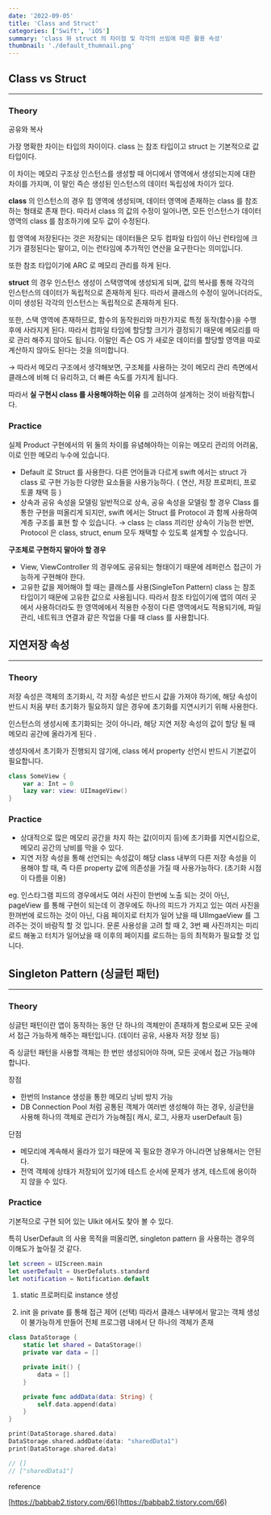 ```yaml
---
date: '2022-09-05'
title: 'Class and Struct'
categories: ['Swift', 'iOS']
summary: 'class 와 struct 의 차이점 및 각각의 쓰임에 따른 활용 속성'
thumbnail: './default_thumnail.png'
---
```


## Class vs Struct
---

### Theory

공유와 복사

가장 명확한 차이는 타입의 차이이다. class 는 참조 타입이고 struct 는 기본적으로 값 타입이다. 

이 차이는 메모리 구조상 인스턴스를 생성할 때 어디에서 영역에서 생성되는지에 대한 차이를 가지며, 이 말인 즉슨 생성된 인스턴스의 데이터 독립성에 차이가 있다. 



**class** 의 인스턴스의 경우 힙 영역에 생성되며, 데이터 영역에 존재하는 class 를 참조하는 형태로 존재 한다. 따라서 class 의 값의 수정이 일어나면, 모든 인스턴스가 데이터 영역의 class 를 참조하기에 모두 값이 수정된다. 

힙 영역에 저장된다는 것은 저장되는 데이터들은 모두 컴파일 타임이 아닌 런타임에 크기가 결정된다는 말이고, 이는 런타임에 추가적인 연산을 요구한다는 의미입니다. 

또한 참조 타입이기에 ARC 로 메모리 관리를 하게 된다. 



**struct** 의 경우 인스턴스 생성이 스택영역에 생성되게 되며, 값의 복사를 통해 각각의 인스턴스의 데이터가 독립적으로 존재하게 된다. 따라서 클래스의 수정이 일어나더라도, 이미 생성된 각각의 인스턴스는 독립적으로 존재하게 된다. 

또한, 스택 영역에 존재하므로, 함수의 동작원리와 마찬가지로 특정 동작(함수)을 수행 후에 사라지게 된다. 따라서 컴파일 타임에 할당할 크기가 결정되기 때문에 메모리를 따로 관리 해주지 않아도 됩니다. 이말인 즉슨 OS 가 새로운 데이터를 할당할 영역을 따로 계산하지 않아도 된다는 것을 의미합니다. 

→ 따라서 메모리 구조에서 생각해보면, 구조체를 사용하는 것이 메모리 관리 측면에서 클래스에 비해 더 유리하고, 더 빠른 속도를 가지게 됩니다. 

따라서 **실 구현시 class 를 사용해야하는 이유** 를 고려하여 설계하는 것이 바람직합니다. 

### Practice

실제 Product 구현에서의 위 둘의 차이를 유념해야하는 이유는 메모리 관리의 어려움, 이로 인한 메모리 누수에 있습니다. 

- Default 로 Struct 를 사용한다. 
다른 언어들과 다르게 swift 에서는 struct 가 class 로 구현 가능한 다양한 요소들을 사용가능하다. ( 연산, 저장 프로퍼티, 프로토콜 채택 등 )
- 상속과 공유 속성을 모델링
일반적으로 상속, 공유 속성을 모델링 할 경우 Class 를 통한 구현을 떠올리게 되지만, swift 에서는 Struct 를 Protocol 과 함께 사용하여 계층 구조를 표현 할 수 있습니다. 
→ class 는 class 끼리만 상속이 가능한 반면, Protocol 은 class, struct, enum 모두 채택할 수 있도록 설계할 수 있습니다.

**구조체로 구현하지 말아야 할 경우**

- View, ViewController 의 경우에도 공유되는 형태이기 때문에 레퍼런스 접근이 가능하게 구현해야 한다.
- 고유한 값을 제어해야 할 때는 클래스를 사용(SingleTon Pattern)
class 는 참조 타입이기 때문에 고유한 값으로 사용됩니다. 따라서 참조 타입이기에 앱의 여러 곳에서 사용하더라도 한 영역에에서 적용한 수정이 다른 영역에서도 적용되기에, 파일관리, 네트워크 연결과 같은 작업을 다룰 때 class 를 사용합니다.

## 지연저장 속성

---

### **Theory**

저장 속성은 객체의 초기화시, 각 저장 속성은 반드시 값을 가져야 하기에, 해당 속성이 반드시 처음 부터 초기화가 필요하지 않은 경우에 초기화를 지연시키기 위해 사용한다. 

인스턴스의 생성시에 초기화되는 것이 아니라, 해당 지연 저장 속성의 값이 할당 될 때 메모리 공간에 올라가게 된다 .

생성자에서 초기화가 진행되지 않기에, class 에서 property 선언시 반드시 기본값이 필요합니다. 

```swift
class SomeView {
	var a: Int = 0
	lazy var: view: UIImageView()
}
```

### **Practice**

- 상대적으로 많은 메모리 공간을 차지 하는 값(이미지 등)에 초기화를 지연시킴으로, 메모리 공간의 낭비를 막을 수 있다.
- 지연 저장 속성을 통해 선언되는 속성값이 해당 class 내부의 다른 저장 속성을 이용해야 할 때, 즉 다른 property 값에 의존성을 가질 때 사용가능하다. (초기화 시점이 다름을 이용)

eg. 인스타그램 피드의 경우에서도 여러 사진이 한번에 노출 되는 것이 아닌, pageView 를 통해 구현이 되는데 이 경우에도 하나의 피드가 가지고 있는 여러 사진을 한꺼번에 로드하는 것이 아닌, 다음 페이지로 터치가 일어 났을 때 UIImgaeView 를 그려주는 것이 바람직 할 것 입니다. 문론 사용성을 고려 할 때 2, 3번 째 사진까지는 미리 로드 해놓고 터치가 일어났을 때 이후의 페이지를 로드하는 등의 최적화가 필요할 것 입니다.  

## Singleton Pattern (싱글턴 패턴)

---

### **Theory**

싱글턴 패턴이란 앱이 동작하는 동안 단 하나의 객체만이 존재하게 함으로써 모든 곳에서 접근 가능하게 해주는 패턴입니다. (데이터 공유, 사용자 저장 정보 등)

즉 싱글턴 패턴을 사용할 객체는 한 번만 생성되어야 하며, 모든 곳에서 접근 가능해야 합니다. 

장점

- 한번의 Instance 생성을 통한 메모리 낭비 방지 가능
- DB Connection Pool 처럼 공통된 객체가 여러번 생성해야 하는 경우, 싱글턴을 사용해 하나의 객체로 관리가 가능해짐( 캐시, 로그, 사용자 userDefault 등)

단점

- 메모리에 계속해서 올라가 있기 때문에 꼭 필요한 경우가 아니라면 남용해서는 안된다.
- 전역 객체에 상태가 저장되어 있기에 테스트 순서에 문제가 생겨, 테스트에 용이하지 않을 수 있다.

### Practice

기본적으로 구현 되어 있는 UIkit 에서도 찾아 볼 수 있다.

특히 UserDefault 의 사용 목적을 떠올리면, singleton pattern 을 사용하는 경우의 이해도가 높아질 것 같다. 

```swift
let screen = UIScreen.main
let userDefault = UserDefaluts.standard
let notification = Notification.default
```

1. static 프로퍼티로 instance 생성

2. init 을 private 를 통해 접근 제어 (선택)
따라서 클래스 내부에서 말고는 객체 생성이 불가능하게 만들어 전체 프로그램 내에서 단 하나의 객체가 존재 

```swift
class DataStorage {
	static let shared = DataStorage()
	private var data = []

	private init() {
		data = []
	}

	private func addData(data: String) {
		self.data.append(data)
	}
}

print(DataStorage.shared.data)
DataStorage.shared.addDate(data: "sharedData1")
print(DataStorage.shared.data)

// []
// ["sharedData1"]
```

reference

[https://babbab2.tistory.com/66](https://babbab2.tistory.com/66)